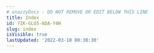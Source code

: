 ```yaml
---
# snazzyDocs - DO NOT REMOVE OR EDIT BELOW THIS LINE
title: Index
id: 7IK-GLU5-8DA-Y4H
slug: index
isVisible: true
lastUpdated: '2022-03-10 00:30:30'
---
```

